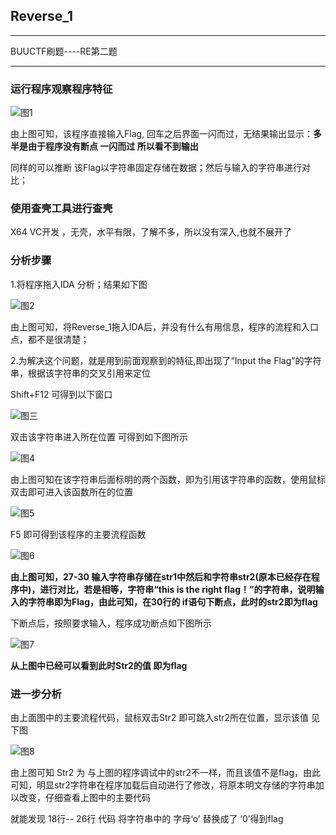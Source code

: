 ## Reverse_1

---

BUUCTF刷题----RE第二题

---

### 运行程序观察程序特征

![图1](D:\Binary_Study\reverse_1\1.PNG)

 由上图可知，该程序直接输入Flag,	回车之后界面一闪而过，无结果输出显示：**多半是由于程序没有断点 一闪而过 所以看不到输出**

 同样的可以推断	该Flag以字符串固定存储在数据；然后与输入的字符串进行对比；



### 使用查壳工具进行查壳

 X64 VC开发 ，无壳，水平有限，了解不多，所以没有深入,也就不展开了 



### 分析步骤

1.将程序拖入IDA 分析；结果如下图

![图2](D:\Binary_Study\reverse_1\2.PNG)

由上图可知，将Reverse_1拖入IDA后，并没有什么有用信息，程序的流程和入口点，都不是很清楚；

2.为解决这个问题，就是用到前面观察到的特征,即出现了“Input the Flag”的字符串，根据该字符串的交叉引用来定位

Shift+F12 可得到以下窗口

![图三](D:\Binary_Study\reverse_1\3.PNG)



双击该字符串进入所在位置 可得到如下图所示

![图4](D:\Binary_Study\reverse_1\4.png)

由上图可知在该字符串后面标明的两个函数，即为引用该字符串的函数，使用鼠标双击即可进入该函数所在的位置

![图5](D:\Binary_Study\reverse_1\5.PNG)



F5 即可得到该程序的主要流程函数

![图6](D:\Binary_Study\reverse_1\6.PNG)

**由上图可知，27-30 输入字符串存储在str1中然后和字符串str2(原本已经存在程序中)，进行对比，若是相等，字符串“this is the right flag！”的字符串，说明输入的字符串即为Flag，由此可知，在30行的 if语句下断点，此时的str2即为flag**

下断点后，按照要求输入，程序成功断点如下图所示

![图7](D:\Binary_Study\reverse_1\7.PNG)

**从上图中已经可以看到此时Str2的值   即为flag**



### 进一步分析

由上面图中的主要流程代码，鼠标双击Str2 即可跳入str2所在位置，显示该值 见下图

![图8](D:\Binary_Study\reverse_1\8.PNG)

由上图可知 Str2 为 与上图的程序调试中的str2不一样，而且该值不是flag，由此可知，明显str2字符串在程序加载后自动进行了修改，将原本明文存储的字符串加以改变，仔细查看上图中的主要代码

就能发现 18行-- 26行 代码 将字符串中的 字母‘o’ 替换成了 ‘0’得到flag




